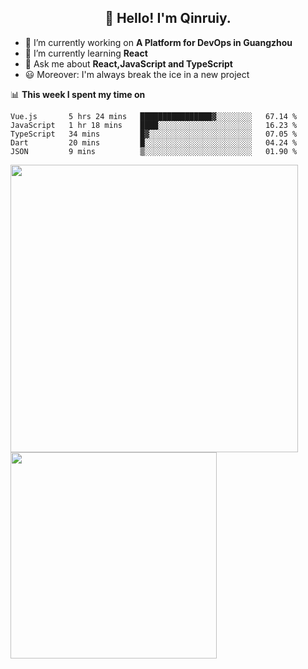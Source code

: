 <h2 align="center">👋 Hello! I'm Qinruiy.</h2>


- 🔭 I’m currently working on **A Platform for DevOps in Guangzhou**
- 🌱 I’m currently learning **React**
- 💬 Ask me about **React,JavaScript and TypeScript**
- 😃 Moreover: I'm always break the ice in a new project

📊 **This week I spent my time on**

<!--START_SECTION:waka-->
```text
Vue.js       5 hrs 24 mins   ████████████████▓░░░░░░░░   67.14 % 
JavaScript   1 hr 18 mins    ████░░░░░░░░░░░░░░░░░░░░░   16.23 % 
TypeScript   34 mins         █▓░░░░░░░░░░░░░░░░░░░░░░░   07.05 % 
Dart         20 mins         █░░░░░░░░░░░░░░░░░░░░░░░░   04.24 % 
JSON         9 mins          ▒░░░░░░░░░░░░░░░░░░░░░░░░   01.90 % 
```
<!--END_SECTION:waka-->

<p>
<img align="left" width="460" src="https://github-readme-stats.vercel.app/api?username=Qinruiy&custom_title=Qrinruiy's Github Stats&theme=graywhite&hide_border=true"/> <img align="left" width="330" src="https://github-readme-stats.vercel.app/api/top-langs/?username=Qinruiy&layout=compact&theme=graywhite&hide_border=true"/>
</p>
